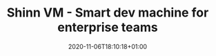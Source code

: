 ---
title: "Shinn VM - Smart dev machine for enterprise teams"
description: ""
lead: ""
date: 2020-11-06T18:10:18+01:00
lastmod: 2020-11-06T18:10:18+01:00
draft: false
images: ["shinnvm.png"]
link: "https://github.com/butterops/shinn"
menu:
  showcase:
    parent: "browse"
    name: "Shinn VM"
weight: 010
toc: false
type: "showcase"
---